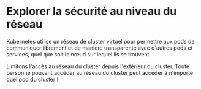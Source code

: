 # Explorer la sécurité au niveau du réseau
Kubernetes utilise un réseau de cluster virtuel pour permettre aux pods de communiquer librement et de manière transparente avec d'autres pods et services, quel que soit le nœud sur lequel ils se trouvent.<br>

Limitons l'accès au réseau du cluster depuis l'extérieur du cluster. Toute personne pouvant accéder au réseau du cluster peut accéder à n'importe quel pod du cluster !